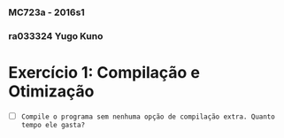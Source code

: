 ### MC723a - 2016s1
### ra033324 Yugo Kuno
# Exercício 1: Compilação e Otimização

- [ ] ```Compile o programa sem nenhuma opção de compilação extra. Quanto tempo ele gasta?```

